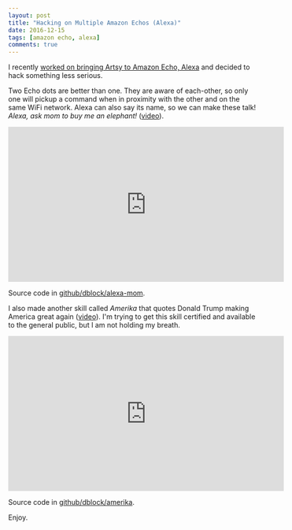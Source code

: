 ```yaml
---
layout: post
title: "Hacking on Multiple Amazon Echos (Alexa)"
date: 2016-12-15
tags: [amazon echo, alexa]
comments: true
---
```

I recently [worked on bringing Artsy to Amazon Echo, Alexa](http://artsy.github.io/blog/2016/11/30/bringing-artsy-to-amazon-echo-alexa) and decided to hack something less serious.

Two Echo dots are better than one. They are aware of each-other, so only one will pickup a command when in proximity with the other and on the same WiFi network. Alexa can also say its name, so we can make these talk! _Alexa, ask mom to buy me an elephant!_ ([video](https://www.youtube.com/watch?v=J03y1cln-Dw)).

<iframe width="560" height="315" src="https://www.youtube.com/embed/J03y1cln-Dw" frameborder="0" allowfullscreen></iframe>

Source code in [github/dblock/alexa-mom](https://github.com/dblock/alexa-mom).

I also made another skill called _Amerika_ that quotes Donald Trump making America great again ([video](https://www.youtube.com/watch?v=mF0Hdswzzt0)). I'm trying to get this skill certified and available to the general public, but I am not holding my breath.

<iframe width="560" height="315" src="https://www.youtube.com/embed/mF0Hdswzzt0" frameborder="0" allowfullscreen></iframe>

Source code in [github/dblock/amerika](https://github.com/dblock/amerika).

Enjoy.
